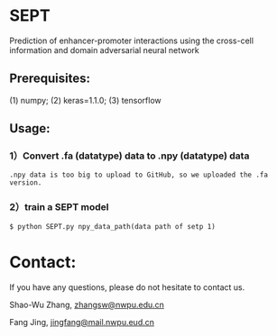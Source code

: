 # SEPT
Prediction of enhancer-promoter interactions using the cross-cell information and domain adversarial neural network

## Prerequisites: 
(1) numpy; (2) keras=1.1.0; (3) tensorflow

## Usage:
### 1）Convert .fa (datatype) data to .npy (datatype) data

    .npy data is too big to upload to GitHub, so we uploaded the .fa version.
    
### 2）train a SEPT model

    $ python SEPT.py npy_data_path(data path of setp 1)

# Contact:
If you have any questions, please do not hesitate to contact us.

Shao-Wu Zhang, zhangsw@nwpu.edu.cn

Fang Jing, jingfang@mail.nwpu.eud.cn
